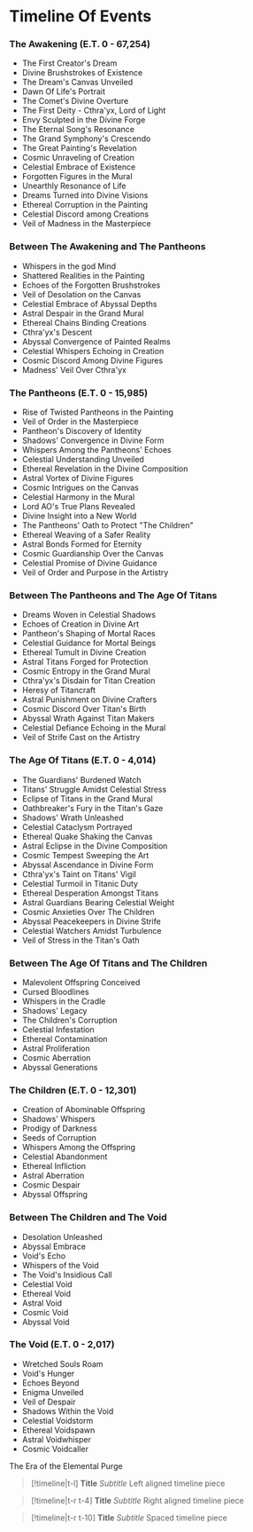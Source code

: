 # Timeline Of Events

### The Awakening (E.T. 0 - 67,254)

- The First Creator's Dream
- Divine Brushstrokes of Existence
- The Dream's Canvas Unveiled
- Dawn Of Life's Portrait
- The Comet's Divine Overture
- The First Deity - Cthra'yx, Lord of Light
- Envy Sculpted in the Divine Forge
- The Eternal Song's Resonance
- The Grand Symphony's Crescendo
- The Great Painting's Revelation
- Cosmic Unraveling of Creation
- Celestial Embrace of Existence
- Forgotten Figures in the Mural
- Unearthly Resonance of Life
- Dreams Turned into Divine Visions
- Ethereal Corruption in the Painting
- Celestial Discord among Creations
- Veil of Madness in the Masterpiece

### Between The Awakening and The Pantheons

- Whispers in the god Mind
- Shattered Realities in the Painting
- Echoes of the Forgotten Brushstrokes
- Veil of Desolation on the Canvas
- Celestial Embrace of Abyssal Depths
- Astral Despair in the Grand Mural
- Ethereal Chains Binding Creations
- Cthra'yx's Descent
- Abyssal Convergence of Painted Realms
- Celestial Whispers Echoing in Creation
- Cosmic Discord Among Divine Figures
- Madness' Veil Over Cthra'yx

### The Pantheons (E.T. 0 - 15,985)

- Rise of Twisted Pantheons in the Painting
- Veil of Order in the Masterpiece
- Pantheon's Discovery of Identity
- Shadows' Convergence in Divine Form
- Whispers Among the Pantheons' Echoes
- Celestial Understanding Unveiled
- Ethereal Revelation in the Divine Composition
- Astral Vortex of Divine Figures
- Cosmic Intrigues on the Canvas
- Celestial Harmony in the Mural
- Lord AO's True Plans Revealed
- Divine Insight into a New World
- The Pantheons' Oath to Protect "The Children"
- Ethereal Weaving of a Safer Reality
- Astral Bonds Formed for Eternity
- Cosmic Guardianship Over the Canvas
- Celestial Promise of Divine Guidance
- Veil of Order and Purpose in the Artistry

### Between The Pantheons and The Age Of Titans

- Dreams Woven in Celestial Shadows
- Echoes of Creation in Divine Art
- Pantheon's Shaping of Mortal Races
- Celestial Guidance for Mortal Beings
- Ethereal Tumult in Divine Creation
- Astral Titans Forged for Protection
- Cosmic Entropy in the Grand Mural
- Cthra'yx's Disdain for Titan Creation
- Heresy of Titancraft
- Astral Punishment on Divine Crafters
- Cosmic Discord Over Titan's Birth
- Abyssal Wrath Against Titan Makers
- Celestial Defiance Echoing in the Mural
- Veil of Strife Cast on the Artistry

### The Age Of Titans (E.T. 0 - 4,014)

- The Guardians' Burdened Watch
- Titans' Struggle Amidst Celestial Stress
- Eclipse of Titans in the Grand Mural
- Oathbreaker's Fury in the Titan's Gaze
- Shadows' Wrath Unleashed
- Celestial Cataclysm Portrayed
- Ethereal Quake Shaking the Canvas
- Astral Eclipse in the Divine Composition
- Cosmic Tempest Sweeping the Art
- Abyssal Ascendance in Divine Form
- Cthra'yx's Taint on Titans' Vigil
- Celestial Turmoil in Titanic Duty
- Ethereal Desperation Amongst Titans
- Astral Guardians Bearing Celestial Weight
- Cosmic Anxieties Over The Children
- Abyssal Peacekeepers in Divine Strife
- Celestial Watchers Amidst Turbulence
- Veil of Stress in the Titan's Oath

### Between The Age Of Titans and The Children

- Malevolent Offspring Conceived
- Cursed Bloodlines
- Whispers in the Cradle
- Shadows' Legacy
- The Children's Corruption
- Celestial Infestation
- Ethereal Contamination
- Astral Proliferation
- Cosmic Aberration
- Abyssal Generations

### The Children (E.T. 0 - 12,301)

- Creation of Abominable Offspring
- Shadows' Whispers
- Prodigy of Darkness
- Seeds of Corruption
- Whispers Among the Offspring
- Celestial Abandonment
- Ethereal Infliction
- Astral Aberration
- Cosmic Despair
- Abyssal Offspring

### Between The Children and The Void

- Desolation Unleashed
- Abyssal Embrace
- Void's Echo
- Whispers of the Void
- The Void's Insidious Call
- Celestial Void
- Ethereal Void
- Astral Void
- Cosmic Void
- Abyssal Void

### The Void (E.T. 0 - 2,017)

- Wretched Souls Roam
- Void's Hunger
- Echoes Beyond
- Enigma Unveiled
- Veil of Despair
- Shadows Within the Void
- Celestial Voidstorm
- Ethereal Voidspawn
- Astral Voidwhisper
- Cosmic Voidcaller




The Era of the Elemental Purge



> [!timeline|t-l] **Title** _Subtitle_ 
> Left aligned timeline piece 

> [!timeline|t-r t-4] **Title** *Subtitle* 
> Right aligned timeline piece 

> [!timeline|t-r t-10] **Title** *Subtitle* 
>  Spaced timeline piece